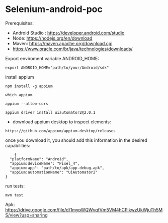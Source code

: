 # Selenium-android-poc



Prerequisites:

- Android Studio : https://developer.android.com/studio
- Node: https://nodejs.org/en/download
- Maven: https://maven.apache.org/download.cgi
- https://www.oracle.com/br/java/technologies/downloads/

Export enviroment variable ANDROID_HOME:

```
export ANDROID_HOME="path/to/your/Android/sdk"
```

install appium

```
npm install -g appium
```

```
which appium 
```

```
appium --allow-cors
```

```
appium driver install uiautomator2@2.0.1
```

- download appium desktop to inspect elements:
```
https://github.com/appium/appium-desktop/releases
```


once you download it, you should add this information in the desired capabilities:
```
    {
  "platformName": "Android",
  "appium:deviceName": "Pixel_4",
  "appium:app": "path/to/apk/app-debug.apk",
  "appium:automationName": "UiAutomator2"
}
```


run tests:

```
mvn test
```

Apk: https://drive.google.com/file/d/1mypWQWvqfVm5VM4hCPlkwzUkWjuTh5MS/view?usp=sharing


